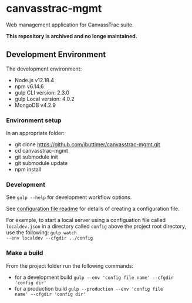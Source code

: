 # canvasstrac-mgmt
Web management application for CanvassTrac suite.

**This repository is archived and no longe maintained.**

## Development Environment
The development environment:
* Node.js v12.18.4
* npm v6.14.6
* gulp CLI version: 2.3.0
* gulp Local version: 4.0.2
* MongoDB v4.2.9

### Environment setup
In an appropriate folder:
* git clone https://github.com/ibuttimer/canvasstrac-mgmt.git
* cd canvasstrac-mgmt
* git submodule init
* git submodule update
* npm install


### Development
See <code>gulp --help</code> for development workflow options.

See [configuration file readme](config/readme.txt) for details of creating a configuration file.

For example, to start a local server using a configuation file called <code>localdev.json</code> in a directory called <code>config</code> above the project root directory, use the following:
  <code>gulp watch --env localdev --cfgdir ../config</code>

### Make a build
From the project folder run the following commands:
* for a development build
<code>gulp --env 'config file name' --cfgdir 'config dir'</code>
* for a production build
<code>gulp --production --env 'config file name' --cfgdir 'config dir'</code>


